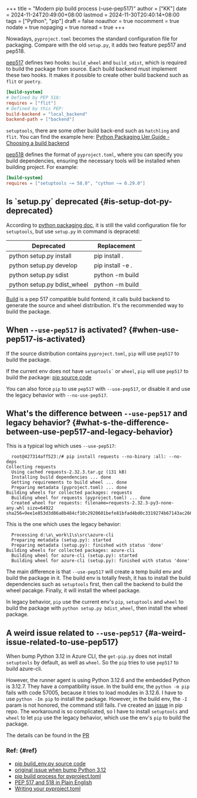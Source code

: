 +++
title = "Modern pip build process (–use-pep517)"
author = ["KK"]
date = 2024-11-24T20:49:00+08:00
lastmod = 2024-11-30T20:40:14+08:00
tags = ["Python", "pip"]
draft = false
noauthor = true
nocomment = true
nodate = true
nopaging = true
noread = true
+++

Nowadays, `pyproject.toml` becomes the standard configuration file for packaging. Compare with the old `setup.py`, it adds two feature pep517 and pep518.

[pep517](https://peps.python.org/pep-0517/) defines two hooks: `build_wheel` and `build_sdist`, which is required to build the package from source. Each build backend must implement these two hooks. It makes it possible to create other build backend such as `flit` or `poetry`.

```toml
[build-system]
# Defined by PEP 518:
requires = ["flit"]
# Defined by this PEP:
build-backend = "local_backend"
backend-path = ["backend"]
```

`setuptools`, there are some other build back-end such as `hatchling` and `flit`. You can find the example here: [Python Packaging Uer Guide - Choosing a build backend](https://packaging.python.org/en/latest/tutorials/packaging-projects/#choosing-a-build-backend)

[pep518](https://peps.python.org/pep-0518/) defines the format of `pyproject.toml`, where you can specify you build dependencies, ensuring the necessary tools will be installed when building project. For example:

```toml
[build-system]
requires = ["setuptools ~= 58.0", "cython ~= 0.29.0"]
```


## Is \`setup.py\` deprecated {#is-setup-dot-py-deprecated}

According to [python packaging doc](https://packaging.python.org/en/latest/discussions/setup-py-deprecated/), it is still the valid configuration file for `setuptools`, but use `setup.py` in command is depracetd:

| Deprecated                  | Replacement      |
|-----------------------------|------------------|
| python setup.py install     | pip install .    |
| python setup.py develop     | pip install -e . |
| python setup.py sdist       | python -m build  |
| python setup.py bdist_wheel | python -m build  |

[Build](https://build.pypa.io/en/stable/) is a pep 517 compatible build fontend, it calls build backend to generate the source and wheel distribution. It's the recommended way to build the package.


## When `--use-pep517` is activated? {#when-use-pep517-is-activated}

If the source distribution contains `pyproject.toml`, `pip` will use `pep517` to build the package.

If the current env does not have `` setuptools` `` or `wheel`, `pip` will use `pep517` to build the package: [pip source code](https://github.com/pypa/pip/blob/ec5faeac4ef6bae97df0e779566ceb2b0de89d3f/src/pip/_internal/pyproject.py#L107)

You can also force `pip` to use `pep517` with `--use-pep517`, or disable it and use the legacy behavior with `--no-use-pep517`.


## What's the difference between `--use-pep517` and legacy behavior? {#what-s-the-difference-between-use-pep517-and-legacy-behavior}

This is a typical log which uses `--use-pep517`:

```text
  root@427314aff523:/# pip install requests --no-binary :all: --no-deps
Collecting requests
  Using cached requests-2.32.3.tar.gz (131 kB)
  Installing build dependencies ... done
  Getting requirements to build wheel ... done
  Preparing metadata (pyproject.toml) ... done
Building wheels for collected packages: requests
  Building wheel for requests (pyproject.toml) ... done
  Created wheel for requests: filename=requests-2.32.3-py3-none-any.whl size=64922 sha256=9ee1e853d3d86a8b484cf10c2920601befe81bfad4bd0c3319274b67143ac266
```

This is the one which uses the legacy behavior:

```text
  Processing d:\a\_work\1\s\src\azure-cli
  Preparing metadata (setup.py): started
  Preparing metadata (setup.py): finished with status 'done'
Building wheels for collected packages: azure-cli
  Building wheel for azure-cli (setup.py): started
  Building wheel for azure-cli (setup.py): finished with status 'done'
```

The main difference is that `--use-pep517` will create a temp build env and build the package in it. The build env is totally fresh, it has to install the build dependencies such as `setuptools` first, then call the backend to build the wheel pacakge. Finally, it will install the wheel package.

In legacy behavior, `pip` use the current env's `pip`, `setuptools` and `wheel` to build the package with `python setup.py bdist_wheel`, then install the wheel package.


## A weird issue related to `--use-pep517` {#a-weird-issue-related-to-use-pep517}

When bump Python 3.12 in Azure CLI, the `get-pip.py` does not install `setuptools` by default, as well as `wheel`. So the `pip` tries to use `pep517` to build azure-cli.

However, the runner agent is using Python 3.12.6 and the embedded Python is 3.12.7. They have a compatibility issue. In the build env, the `python -m pip` fails with code 57005, because it tries to load modules in 3.12.6. I have to use `python -Im pip` to install the package. However, in the build env, the `-I` param is not honored, the command still fails. I've created an [issue](https://github.com/pypa/pip/issues/13023) in pip repo. The workaround is so complicated, so I have to install `setuptools` and `wheel` to let `pip` use the legacy behavior, which use the env's `pip` to build the package.

The details can be found in the [PR](https://github.com/Azure/azure-cli/pull/29887#discussion_r1802648918)


### Ref: {#ref}

-   [pip build_env.py source code](https://github.com/pypa/pip/blob/ec5faeac4ef6bae97df0e779566ceb2b0de89d3f/src/pip/_internal/build_env.py#L227-L248)
-   [original issue when bump Python 3.12](https://github.com/Azure/azure-cli/pull/29887#discussion_r1802648918)
-   [pip build process for pyproject.toml](https://pip.pypa.io/en/latest/reference/build-system/pyproject-toml/)
-   [PEP 517 and 518 in Plain English](https://chadsmith-software.medium.com/pep-517-and-518-in-plain-english-47208ca8b7a6)
-   [Writing your pyproject.toml](https://packaging.python.org/en/latest/guides/writing-pyproject-toml/)
